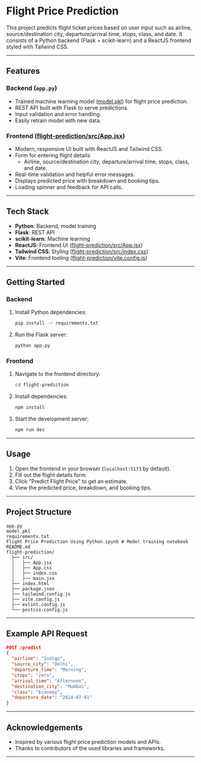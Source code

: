 # Flight Price Prediction

This project predicts flight ticket prices based on user input such as airline, source/destination city, departure/arrival time, stops, class, and date. It consists of a Python backend (Flask + scikit-learn) and a ReactJS frontend styled with Tailwind CSS.

---

## Features

### Backend (`app.py`)
- Trained machine learning model ([model.pkl](model.pkl)) for flight price prediction.
- REST API built with Flask to serve predictions.
- Input validation and error handling.
- Easily retrain model with new data.

### Frontend ([flight-prediction/src/App.jsx](flight-prediction/src/App.jsx))
- Modern, responsive UI built with ReactJS and Tailwind CSS.
- Form for entering flight details:
  - Airline, source/destination city, departure/arrival time, stops, class, and date.
- Real-time validation and helpful error messages.
- Displays predicted price with breakdown and booking tips.
- Loading spinner and feedback for API calls.

---

## Tech Stack

- **Python**: Backend, model training
- **Flask**: REST API
- **scikit-learn**: Machine learning
- **ReactJS**: Frontend UI ([flight-prediction/src/App.jsx](flight-prediction/src/App.jsx))
- **Tailwind CSS**: Styling ([flight-prediction/src/index.css](flight-prediction/src/index.css))
- **Vite**: Frontend tooling ([flight-prediction/vite.config.js](flight-prediction/vite.config.js))

---

## Getting Started

### Backend

1. Install Python dependencies:
    ```sh
    pip install -r requirements.txt
    ```
2. Run the Flask server:
    ```sh
    python app.py
    ```

### Frontend

1. Navigate to the frontend directory:
    ```sh
    cd flight-prediction
    ```
2. Install dependencies:
    ```sh
    npm install
    ```
3. Start the development server:
    ```sh
    npm run dev
    ```

---

## Usage

1. Open the frontend in your browser (`localhost:5173` by default).
2. Fill out the flight details form.
3. Click "Predict Flight Price" to get an estimate.
4. View the predicted price, breakdown, and booking tips.

---

## Project Structure

```
app.py                        
model.pkl                    
requirements.txt            
Flight Price Prediction Using Python.ipynb # Model training notebook
README.md                    
flight-prediction/
  ├── src/
  │   ├── App.jsx            
  │   ├── App.css            
  │   ├── index.css          
  │   ├── main.jsx          
  ├── index.html           
  ├── package.json           
  ├── tailwind.config.js     
  ├── vite.config.js         
  ├── eslint.config.js       
  └── postcss.config.js      
```

---

## Example API Request

```json
POST /predict
{
  "airline": "Indigo",
  "source_city": "Delhi",
  "departure_time": "Morning",
  "stops": "zero",
  "arrival_time": "Afternoon",
  "destination_city": "Mumbai",
  "class": "Economy",
  "departure_date": "2024-07-01"
}
```

---

## Acknowledgements

- Inspired by various flight price prediction models and APIs.
- Thanks to contributors of the used libraries and frameworks.

---
